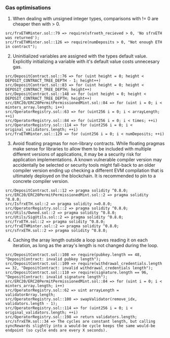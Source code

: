 ### Gas optimisations
1. When dealing with unsigned integer types, comparisons with != 0 are cheaper then with > 0.
```
src/frxETHMinter.sol::79 => require(sfrxeth_recieved > 0, 'No sfrxETH was returned');
src/frxETHMinter.sol::126 => require(numDeposits > 0, "Not enough ETH in contract");
```

2. Uninitialized variables are assigned with the types default value. Explicitly initializing a variable with it's default value costs unnecesary gas.
```
src/DepositContract.sol::76 => for (uint height = 0; height < DEPOSIT_CONTRACT_TREE_DEPTH - 1; height++)
src/DepositContract.sol::83 => for (uint height = 0; height < DEPOSIT_CONTRACT_TREE_DEPTH; height++)
src/DepositContract.sol::148 => for (uint height = 0; height < DEPOSIT_CONTRACT_TREE_DEPTH; height++)
src/ERC20/ERC20PermitPermissionedMint.sol::84 => for (uint i = 0; i < minters_array.length; i++)
src/OperatorRegistry.sol::63 => for (uint256 i = 0; i < arrayLength; ++i)
src/OperatorRegistry.sol::84 => for (uint256 i = 0; i < times; ++i)
src/OperatorRegistry.sol::114 => for (uint256 i = 0; i < original_validators.length; ++i)
src/frxETHMinter.sol::129 => for (uint256 i = 0; i < numDeposits; ++i)
```

3. Avoid floating pragmas for non-library contracts. While floating pragmas make sense for libraries to allow them to be included with multiple different versions of applications, it may be a security risk for application implementations. A known vulnerable compiler version may accidentally be selected or security tools might fall-back to an older compiler version ending up checking a different EVM compilation that is ultimately deployed on the blockchain. It is recommended to pin to a concrete compiler version.
```
src/DepositContract.sol::12 => pragma solidity ^0.8.0;
src/ERC20/ERC20PermitPermissionedMint.sol::2 => pragma solidity ^0.8.0;
src/IsfrxETH.sol::2 => pragma solidity >=0.8.0;
src/OperatorRegistry.sol::2 => pragma solidity ^0.8.0;
src/Utils/Owned.sol::2 => pragma solidity ^0.8.0;
src/Utils/SigUtils.sol::2 => pragma solidity ^0.8.0;
src/frxETH.sol::2 => pragma solidity ^0.8.0;
src/frxETHMinter.sol::2 => pragma solidity ^0.8.0;
src/sfrxETH.sol::2 => pragma solidity ^0.8.0;
```
4. Caching the array length outside a loop saves reading it on each iteration, as long as the array's length is not changed during the loop.

```
src/DepositContract.sol::108 => require(pubkey.length == 48, "DepositContract: invalid pubkey length");
src/DepositContract.sol::109 => require(withdrawal_credentials.length == 32, "DepositContract: invalid withdrawal_credentials length");
src/DepositContract.sol::110 => require(signature.length == 96, "DepositContract: invalid signature length");
src/ERC20/ERC20PermitPermissionedMint.sol::84 => for (uint i = 0; i < minters_array.length; i++)
src/OperatorRegistry.sol::62 => uint arrayLength = validatorArray.length;
src/OperatorRegistry.sol::100 => swapValidator(remove_idx, validators.length - 1);
src/OperatorRegistry.sol::114 => for (uint256 i = 0; i < original_validators.length; ++i) 
src/OperatorRegistry.sol::198 => return validators.length;
src/sfrxETH.sol::34 => The cycles are constant length, but calling syncRewards slightly into a would-be cycle keeps the same would-be endpoint (so cycle ends are every X seconds).
```
